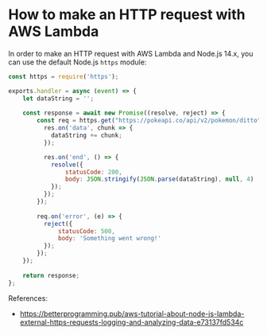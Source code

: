 # How to make an HTTP request with AWS Lambda

In order to make an HTTP request with AWS Lambda and Node.js 14.x, you can use the default Node.js `https` module:

```javascript
const https = require('https');

exports.handler = async (event) => {
    let dataString = '';
    
    const response = await new Promise((resolve, reject) => {
        const req = https.get("https://pokeapi.co/api/v2/pokemon/ditto", function(res) {
          res.on('data', chunk => {
            dataString += chunk;
          });

          res.on('end', () => {
            resolve({
                statusCode: 200,
                body: JSON.stringify(JSON.parse(dataString), null, 4)
            });
          });
        });
        
        req.on('error', (e) => {
          reject({
              statusCode: 500,
              body: 'Something went wrong!'
          });
        });
    });
    
    return response;
};
```

References:
* https://betterprogramming.pub/aws-tutorial-about-node-js-lambda-external-https-requests-logging-and-analyzing-data-e73137fd534c